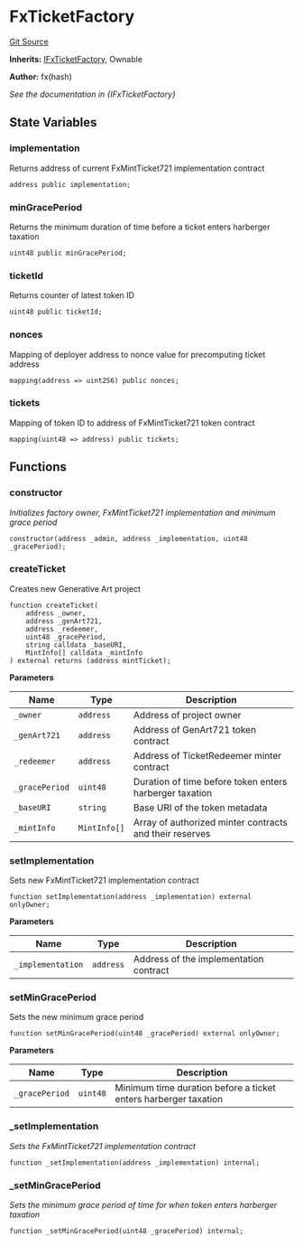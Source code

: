 # FxTicketFactory
[Git Source](https://github.com/fxhash/fxhash-evm-contracts/blob/22e6538fd4576a4eee62705cd3e376e2623a19b3/src/factories/FxTicketFactory.sol)

**Inherits:**
[IFxTicketFactory](/src/interfaces/IFxTicketFactory.sol/interface.IFxTicketFactory.md), Ownable

**Author:**
fx(hash)

*See the documentation in {IFxTicketFactory}*


## State Variables
### implementation
Returns address of current FxMintTicket721 implementation contract


```solidity
address public implementation;
```


### minGracePeriod
Returns the minimum duration of time before a ticket enters harberger taxation


```solidity
uint48 public minGracePeriod;
```


### ticketId
Returns counter of latest token ID


```solidity
uint48 public ticketId;
```


### nonces
Mapping of deployer address to nonce value for precomputing ticket address


```solidity
mapping(address => uint256) public nonces;
```


### tickets
Mapping of token ID to address of FxMintTicket721 token contract


```solidity
mapping(uint48 => address) public tickets;
```


## Functions
### constructor

*Initializes factory owner, FxMintTicket721 implementation and minimum grace period*


```solidity
constructor(address _admin, address _implementation, uint48 _gracePeriod);
```

### createTicket

Creates new Generative Art project


```solidity
function createTicket(
    address _owner,
    address _genArt721,
    address _redeemer,
    uint48 _gracePeriod,
    string calldata _baseURI,
    MintInfo[] calldata _mintInfo
) external returns (address mintTicket);
```
**Parameters**

|Name|Type|Description|
|----|----|-----------|
|`_owner`|`address`|Address of project owner|
|`_genArt721`|`address`|Address of GenArt721 token contract|
|`_redeemer`|`address`|Address of TicketRedeemer minter contract|
|`_gracePeriod`|`uint48`|Duration of time before token enters harberger taxation|
|`_baseURI`|`string`|Base URI of the token metadata|
|`_mintInfo`|`MintInfo[]`|Array of authorized minter contracts and their reserves|


### setImplementation

Sets new FxMintTicket721 implementation contract


```solidity
function setImplementation(address _implementation) external onlyOwner;
```
**Parameters**

|Name|Type|Description|
|----|----|-----------|
|`_implementation`|`address`|Address of the implementation contract|


### setMinGracePeriod

Sets the new minimum grace period


```solidity
function setMinGracePeriod(uint48 _gracePeriod) external onlyOwner;
```
**Parameters**

|Name|Type|Description|
|----|----|-----------|
|`_gracePeriod`|`uint48`|Minimum time duration before a ticket enters harberger taxation|


### _setImplementation

*Sets the FxMintTicket721 implementation contract*


```solidity
function _setImplementation(address _implementation) internal;
```

### _setMinGracePeriod

*Sets the minimum grace period of time for when token enters harberger taxation*


```solidity
function _setMinGracePeriod(uint48 _gracePeriod) internal;
```

